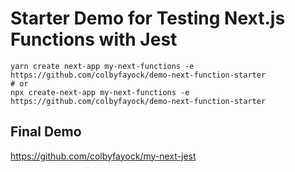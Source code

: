 # Starter Demo for Testing Next.js Functions with Jest

```
yarn create next-app my-next-functions -e https://github.com/colbyfayock/demo-next-function-starter
# or
npx create-next-app my-next-functions -e https://github.com/colbyfayock/demo-next-function-starter
```

## Final Demo

https://github.com/colbyfayock/my-next-jest
